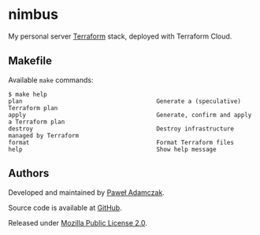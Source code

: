 # nimbus
My personal server [Terraform] stack, deployed with Terraform Cloud.

## Makefile
Available `make` commands:

```console
$ make help  
plan                                      Generate a (speculative) Terraform plan
apply                                     Generate, confirm and apply a Terraform plan
destroy                                   Destroy infrastructure managed by Terraform
format                                    Format Terraform files
help                                      Show help message
```

## Authors
Developed and maintained by [Paweł Adamczak][pawelad].

Source code is available at [GitHub][github nimbus].

Released under [Mozilla Public License 2.0][license].


[github nimbus]: https://github.com/pawelad/nimbus
[github pages]: https://docs.github.com/en/pages/configuring-a-custom-domain-for-your-github-pages-site/managing-a-custom-domain-for-your-github-pages-site
[license]: ./LICENSE
[pawelad]: https://pawelad.me/
[terraform]: https://www.terraform.io/
